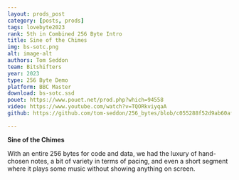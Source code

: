 ```yaml
---
layout: prods_post
category: [posts, prods]
tags: lovebyte2023
rank: 5th in Combined 256 Byte Intro
title: Sine of the Chimes
img: bs-sotc.png
alt: image-alt
authors: Tom Seddon
team: Bitshifters
year: 2023
type: 256 Byte Demo
platform: BBC Master
download: bs-sotc.ssd
pouet: https://www.pouet.net/prod.php?which=94558
video: https://www.youtube.com/watch?v=TQORkviyqaA
github: https://github.com/tom-seddon/256_bytes/blob/c055288f52d9ab60afdef398cf577be0924a27b1/nova_2023_1.s65

---
```


**Sine of the Chimes**

With an entire 256 bytes for code and data, we had the luxury of hand-chosen notes, a bit of variety in terms of pacing, and even a short segment where it plays some music without showing anything on screen.
